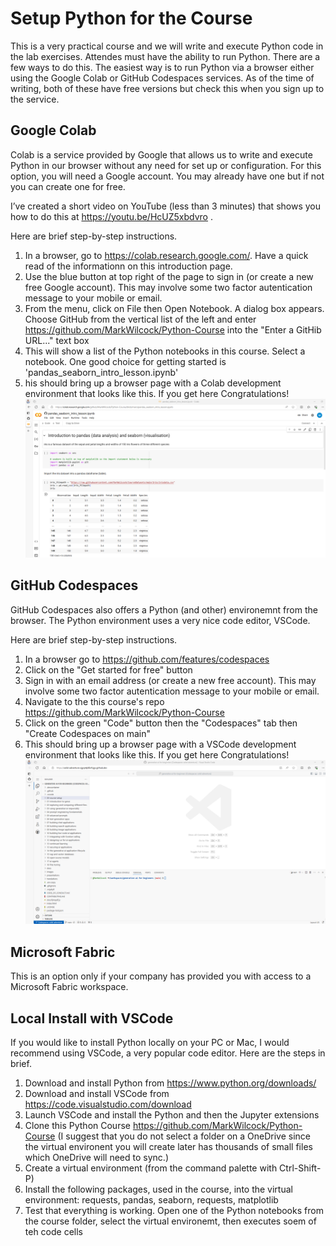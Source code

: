 # Setup Python for the Course

This is a very practical course and we will write and execute Python code in the lab exercises.  Attendes must have the ability to run Python. There are a few ways to do this.  The easiest way is to run Python via a browser either using the Google Colab or GitHub Codespaces services.  As of the time of writing, both of these have free versions but check this when you sign up to the service.

## Google Colab

Colab is a service provided by Google that allows us to write and execute Python in our browser without any need for set up or configuration.  For this option, you will need a Google account.  You may already have one but if not you can create one for free. 

I’ve created a short video on YouTube (less than 3 minutes) that shows you how to do this at https://youtu.be/HcUZ5xbdvro .

Here are brief step-by-step instructions.
1. In a browser, go to https://colab.research.google.com/. Have a quick read of the informationn on this introduction page.
1. Use the blue button at top right of the page to sign in (or create a new free Google account).  This may involve some two factor autentication message to your mobile or email.
1. From the menu, click on File then Open Notebook. A dialog box appears.  Choose GitHub from the vertical list of the left and enter https://github.com/MarkWilcock/Python-Course into the "Enter a GitHib URL..." text box
1. This will show a list of the Python notebooks in this course.  Select a notebook.  One good choice for getting started is 'pandas_seaborn_intro_lesson.ipynb'
1. his should bring up a browser page with a Colab development environment that looks like this.  If you get here Congratulations!
![Colab GitHub start page](./resources/colab-start-page-intro-pandas.png)


## GitHub Codespaces

GitHub Codespaces also offers a Python (and other) environemnt from the browser.  The Python environment uses a very nice code editor, VSCode.

Here are brief step-by-step instructions.
1. In a browser go to  https://github.com/features/codespaces
1. Click on the "Get started for free" button
1. Sign in with an email address (or create a new free account).  This may involve some two factor autentication message to your mobile or email.
1. Navigate to the this course's repo https://github.com/MarkWilcock/Python-Course
1. Click on the  green "Code" button then the "Codespaces" tab then "Create Codespaces on main"
1. This should bring up a browser page with a VSCode development environment that looks like this.  If you get here Congratulations! ![GitHub Codespace VSCodePage](./resources/github-codespaces-start-page.png)





## Microsoft Fabric
This is an option only if your company has provided you with access to a Microsoft Fabric workspace.


## Local Install with VSCode

If you would like to install Python locally on your PC or Mac,  I would recommend using VSCode, a very popular code editor.  Here are the steps in brief.

1. Download and install Python from https://www.python.org/downloads/
1. Download and install VSCode from https://code.visualstudio.com/download 
1. Launch VSCode and install the Python and then the Jupyter extensions
1. Clone this Python Course https://github.com/MarkWilcock/Python-Course (I suggest that you do not select a folder on a OneDrive since the virtual environent you will create later has thousands of small files which OneDrive will need to sync.)
1. Create a virtual environment (from the command palette with Ctrl-Shift-P)
1. Install the following packages, used in the course, into the virtual environment: requests, pandas, seaborn, requests, matplotlib
1. Test that everything is working. Open one of the Python notebooks from the course folder, select the virtual environemt, then executes soem of teh code cells


